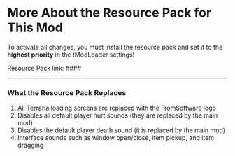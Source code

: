# More About the Resource Pack for This Mod

To activate all changes, you must install the resource pack and set it to the **highest priority** in the tModLoader settings!

Resource Pack link: ####

---

### What the Resource Pack Replaces

1. All Terraria loading screens are replaced with the FromSoftware logo  
2. Disables all default player hurt sounds (they are replaced by the main mod)  
3. Disables the default player death sound (it is replaced by the main mod)  
4. Interface sounds such as window open/close, item pickup, and item dragging

